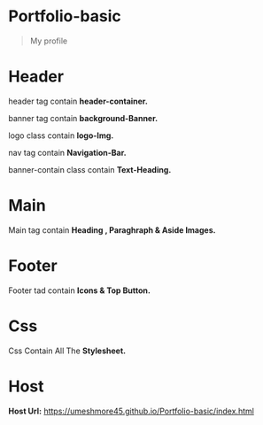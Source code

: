 # Portfolio-basic
> My profile
# Header

header tag contain **header-container.**

banner tag contain **background-Banner.**

logo class contain **logo-Img.**

nav tag contain **Navigation-Bar.**

banner-contain class contain **Text-Heading.**

# Main

Main tag contain **Heading , Paraghraph & Aside Images.**


# Footer

Footer tad contain **Icons & Top Button.**

# Css

Css Contain All The **Stylesheet.**


# Host
**Host Url:** https://umeshmore45.github.io/Portfolio-basic/index.html
